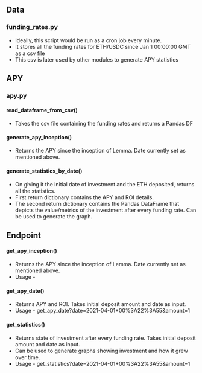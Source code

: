 ## Data
### funding_rates.py
* Ideally, this script would be run as a cron job every minute.
* It stores all the funding rates for ETH/USDC since Jan 1 00:00:00 GMT as a csv file
* This csv is later used by other modules to generate APY statistics

## APY
### apy.py
#### read_dataframe_from_csv()
* Takes the csv file containing the funding rates and returns a Pandas DF
#### generate_apy_inception()
* Returns the APY since the inception of Lemma. Date currently set as mentioned above.

#### generate_statistics_by_date()
* On giving it the initial date of investment and the ETH deposited, returns all the statistics.
* First return dictionary contains the APY and ROI details.
* The second return dictionary contains the Pandas DataFrame that depicts the value/metrics of the investment after every funding rate. Can be used to generate the graph.

## Endpoint
#### get_apy_inception()
* Returns the APY since the inception of Lemma. Date currently set as mentioned above.
* Usage - 
#### get_apy_date()
* Returns APY and ROI. Takes initial deposit amount and date as input.
* Usage - get_apy_date?date=2021-04-01+00%3A22%3A55&amount=1
#### get_statistics()
* Returns state of investment after every funding rate. Takes initial deposit amount and date as input.
* Can be used to generate graphs showing investment and how it grew over time.
* Usage - get_statistics?date=2021-04-01+00%3A22%3A55&amount=1


